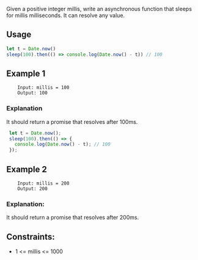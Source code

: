 
Given a positive integer millis, write an asynchronous function that sleeps for millis milliseconds. It can resolve any value.

## Usage

```javascript
let t = Date.now()
sleep(100).then(() => console.log(Date.now() - t)) // 100
```

## Example 1
```
    Input: millis = 100
    Output: 100
```

### Explanation
It should return a promise that resolves after 100ms.

```javascript
 let t = Date.now();
 sleep(100).then(() => {
   console.log(Date.now() - t); // 100
 });
```

## Example 2
```
    Input: millis = 200
    Output: 200
```

### Explanation: 
It should return a promise that resolves after 200ms.

## Constraints:
 - 1 <= millis <= 1000

